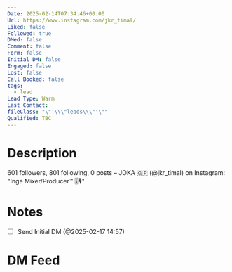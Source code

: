 ```yaml
---
Date: 2025-02-14T07:34:46+00:00
Url: https://www.instagram.com/jkr_timal/
Liked: false
Followed: true
DMed: false
Comment: false
Form: false
Initial DM: false
Engaged: false
Lost: false
Call Booked: false
tags:
  - lead
Lead Type: Warm
Last Contact: 
fileClass: "\"'\\\"leads\\\"'\""
Qualified: TBC
---
```

# Description
601 followers, 801 following, 0 posts – JOKA 🇬🇫 (@jkr_timal) on Instagram: "Inge Mixer/Producer™ 🎚️🎙️"
# Notes
- [ ] Send Initial DM (@2025-02-17 14:57)
# DM Feed